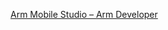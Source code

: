 [Arm Mobile Studio – Arm Developer](https://developer.arm.com/tools-and-software/graphics-and-gaming/arm-mobile-studio)
